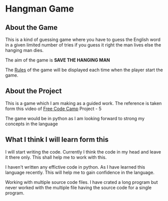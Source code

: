# Hangman Game

## About the Game
This is a kind of guessing game where you have to guess the English word in a given limited number of tries if you guess it right the man lives else the hanging man dies.

The aim of the game is **SAVE THE HANGING MAN**

The [Rules](./Rules.py) of the game will be displayed each time when the player start the game.

## About the Project
This is a game which I am making as a guided work. The reference is taken form this video of [Free Code Camp](https://www.youtube.com/watch?v=8ext9G7xspg&list=WL) Project - 5

The game would be in python as I am looking forward to strong my concepts in the language

## What I think I will learn form this
I will start writing the code. Currently I think the code in my head and leave it there only. This shall help me to work with this.

I haven't written any effictive code in python. As I have learned this language recently. This will help me to gain confidence in the language.

Working with multiple source code files. I have crated a long program but never worked with the multiple file having the source code for a single program.